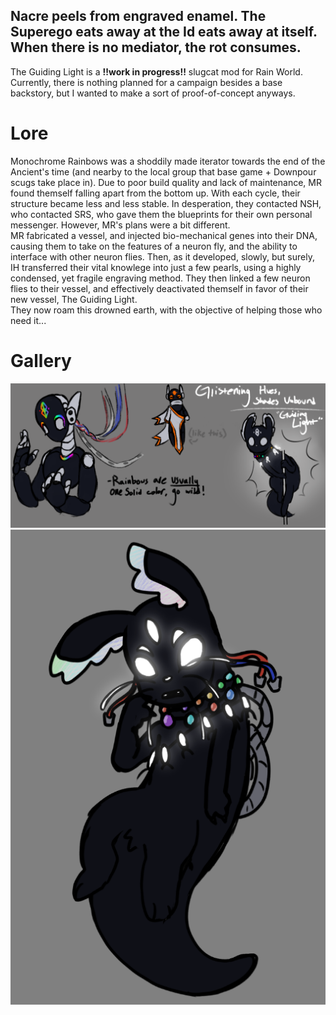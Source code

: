 ## Nacre peels from engraved enamel. The Superego eats away at the Id eats away at itself. When there is no mediator, the rot consumes.

The Guiding Light is a **!!work in progress!!** slugcat mod for Rain World. Currently, there is nothing planned for a campaign besides a base backstory, but I wanted to make a sort of proof-of-concept anyways.

# Lore
Monochrome Rainbows was a shoddily made iterator towards the end of the Ancient's time (and nearby to the local group that base game + Downpour scugs take place in). Due to poor build quality and lack of maintenance, MR found themself falling apart from the bottom up. With each cycle, their structure became less and less stable. In desperation, they contacted NSH, who contacted SRS, who gave them the blueprints for their own personal messenger. However, MR's plans were a bit different. </br> MR fabricated a vessel, and injected bio-mechanical genes into their DNA, causing them to take on the features of a neuron fly, and the ability to interface with other neuron flies. Then, as it developed, slowly, but surely, IH transferred their vital knowlege into just a few pearls, using a highly condensed, yet fragile engraving method. They then linked a few neuron flies to their vessel, and effectively deactivated themself in favor of their new vessel, The Guiding Light. </br> They now roam this drowned earth, with the objective of helping those who need it...

# Gallery
![First design, including iterator design and original iterator name.](gallery/design1.png)
![Second design.](gallery/design2.png)
